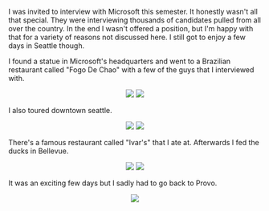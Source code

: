 I was invited to interview with Microsoft this semester. It honestly wasn't all that special.
They were interviewing thousands of candidates pulled from all over the country.
In the end I wasn't offered a position, but I'm happy with that for a variety of
reasons not discussed here. I still got to enjoy a few days in Seattle though.

I found a statue in Microsoft's headquarters and went to a Brazilian restaurant
called "Fogo De Chao" with a few of the guys that I interviewed with.

<center> <img src="require('assets/images/posts/seattle/seattle_halo_1.jpg')" style="max-width: 30%;" /> <img src="require('assets/images/posts/seattle/seattle_friends_1.jpg')" style="max-width: 30%;" /> </center>

I also toured downtown seattle.

<center> <img src="require('assets/images/posts/seattle/seattle_gum_wall_1.jpg')" style="max-width: 30%;" /> <img src="require('assets/images/posts/seattle/seattle_market_1.jpg')" style="max-width: 30%;" /> </center>

There's a famous restaurant called "Ivar's" that I ate at. Afterwards I fed the ducks in Bellevue.

<center> <img src="require('assets/images/posts/seattle/seattle_ivars_1.jpg')" style="max-width: 50%;" /> <img src="require('assets/images/posts/seattle/seattle_ducks_1.jpg')" style="max-width: 50%;" /> </center>

It was an exciting few days but I sadly had to go back to Provo.

<center> <img src="require('assets/images/posts/seattle/seattle_airport_1.jpg')" style="max-width: 50%;" /> </center>
